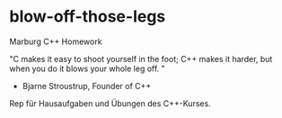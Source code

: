 # blow-off-those-legs
Marburg C++ Homework


"C makes it easy to shoot yourself in the foot; C++ makes it harder, but when you do it blows your whole leg off. "
 - Bjarne Stroustrup, Founder of C++

Rep für Hausaufgaben und Übungen des C++-Kurses.
